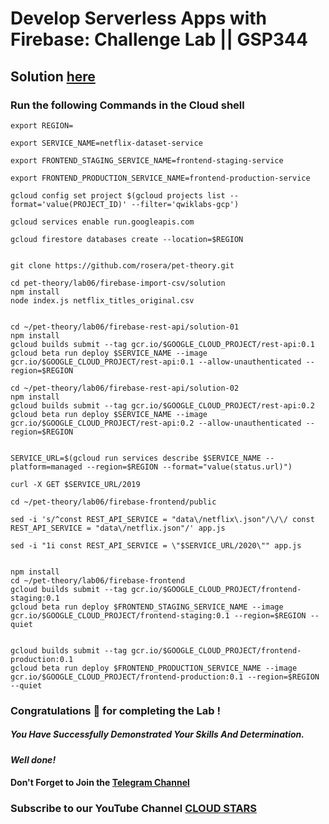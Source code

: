 # Develop Serverless Apps with Firebase: Challenge Lab || GSP344

## Solution [here](https://youtu.be/Hv7C8QQbY3s)

### Run the following Commands in the Cloud shell


```
export REGION=
```

```
export SERVICE_NAME=netflix-dataset-service

export FRONTEND_STAGING_SERVICE_NAME=frontend-staging-service

export FRONTEND_PRODUCTION_SERVICE_NAME=frontend-production-service
```

```
gcloud config set project $(gcloud projects list --format='value(PROJECT_ID)' --filter='qwiklabs-gcp')

gcloud services enable run.googleapis.com

gcloud firestore databases create --location=$REGION


git clone https://github.com/rosera/pet-theory.git

cd pet-theory/lab06/firebase-import-csv/solution
npm install
node index.js netflix_titles_original.csv


cd ~/pet-theory/lab06/firebase-rest-api/solution-01
npm install
gcloud builds submit --tag gcr.io/$GOOGLE_CLOUD_PROJECT/rest-api:0.1
gcloud beta run deploy $SERVICE_NAME --image gcr.io/$GOOGLE_CLOUD_PROJECT/rest-api:0.1 --allow-unauthenticated --region=$REGION

cd ~/pet-theory/lab06/firebase-rest-api/solution-02
npm install
gcloud builds submit --tag gcr.io/$GOOGLE_CLOUD_PROJECT/rest-api:0.2
gcloud beta run deploy $SERVICE_NAME --image gcr.io/$GOOGLE_CLOUD_PROJECT/rest-api:0.2 --allow-unauthenticated --region=$REGION


SERVICE_URL=$(gcloud run services describe $SERVICE_NAME --platform=managed --region=$REGION --format="value(status.url)")

curl -X GET $SERVICE_URL/2019

cd ~/pet-theory/lab06/firebase-frontend/public

sed -i 's/^const REST_API_SERVICE = "data\/netflix\.json"/\/\/ const REST_API_SERVICE = "data\/netflix.json"/' app.js

sed -i "1i const REST_API_SERVICE = \"$SERVICE_URL/2020\"" app.js


npm install
cd ~/pet-theory/lab06/firebase-frontend
gcloud builds submit --tag gcr.io/$GOOGLE_CLOUD_PROJECT/frontend-staging:0.1
gcloud beta run deploy $FRONTEND_STAGING_SERVICE_NAME --image gcr.io/$GOOGLE_CLOUD_PROJECT/frontend-staging:0.1 --region=$REGION --quiet


gcloud builds submit --tag gcr.io/$GOOGLE_CLOUD_PROJECT/frontend-production:0.1
gcloud beta run deploy $FRONTEND_PRODUCTION_SERVICE_NAME --image gcr.io/$GOOGLE_CLOUD_PROJECT/frontend-production:0.1 --region=$REGION --quiet
```



### Congratulations 🎉 for completing the Lab !

##### You Have Successfully Demonstrated Your Skills And Determination.

#### *Well done!*

#### Don't Forget to Join the [Telegram Channel](https://t.me/cloudstars24)

### Subscribe to our YouTube Channel [CLOUD STARS](https://www.youtube.com/@cloud-stars)

